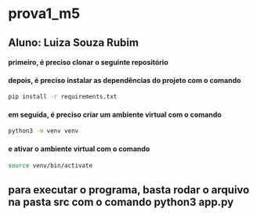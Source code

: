 # prova1_m5

## Aluno: Luiza Souza Rubim


#### primeiro, é preciso clonar o seguinte repositório

#### depois, é preciso instalar as dependências do projeto com o comando

```bash
pip install -r requirements.txt
```
#### em seguida, é preciso criar um ambiente virtual com o comando

```bash
python3 -m venv venv
```
#### e ativar o ambiente virtual com o comando

```bash
source venv/bin/activate
```

## para executar o programa, basta rodar o arquivo na pasta src com o comando python3 app.py